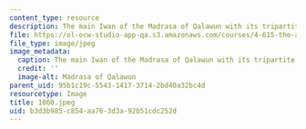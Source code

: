 ```yaml
---
content_type: resource
description: The main Iwan of the Madrasa of Qalawun with its tripartite opening.
file: https://ol-ocw-studio-app-qa.s3.amazonaws.com/courses/4-615-the-architecture-of-cairo-spring-2002/b3d3b985c854aa763d3a92b51cdc252d_1060.jpeg
file_type: image/jpeg
image_metadata:
  caption: The main Iwan of the Madrasa of Qalawun with its tripartite opening.
  credit: ''
  image-alt: Madrasa of Qalawun
parent_uid: 95b1c19c-5543-1417-3714-2bd40a32bc4d
resourcetype: Image
title: 1060.jpeg
uid: b3d3b985-c854-aa76-3d3a-92b51cdc252d
---
```

